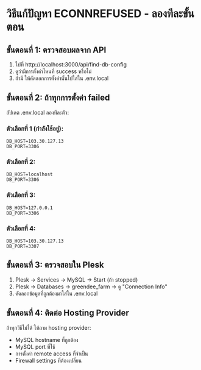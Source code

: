 # วิธีแก้ปัญหา ECONNREFUSED - ลองทีละขั้นตอน

## ขั้นตอนที่ 1: ตรวจสอบผลจาก API
1. ไปที่ http://localhost:3000/api/find-db-config
2. ดูว่ามีการตั้งค่าไหนที่ success หรือไม่
3. ถ้ามี ให้คัดลอกการตั้งค่านั้นไปใส่ใน .env.local

## ขั้นตอนที่ 2: ถ้าทุกการตั้งค่า failed
อัปเดต .env.local ลองทีละตัว:

### ตัวเลือกที่ 1 (กำลังใช้อยู่):
```
DB_HOST=103.30.127.13
DB_PORT=3306
```

### ตัวเลือกที่ 2:
```
DB_HOST=localhost  
DB_PORT=3306
```

### ตัวเลือกที่ 3:
```
DB_HOST=127.0.0.1
DB_PORT=3306  
```

### ตัวเลือกที่ 4:
```
DB_HOST=103.30.127.13
DB_PORT=3307
```

## ขั้นตอนที่ 3: ตรวจสอบใน Plesk
1. Plesk → Services → MySQL → Start (ถ้า stopped)
2. Plesk → Databases → greendee_farm → ดู "Connection Info"
3. คัดลอกข้อมูลที่ถูกต้องมาใส่ใน .env.local

## ขั้นตอนที่ 4: ติดต่อ Hosting Provider  
ถ้าทุกวิธีไม่ได้ ให้ถาม hosting provider:
- MySQL hostname ที่ถูกต้อง
- MySQL port ที่ใช้
- การตั้งค่า remote access ที่จำเป็น
- Firewall settings ที่ต้องเปลี่ยน